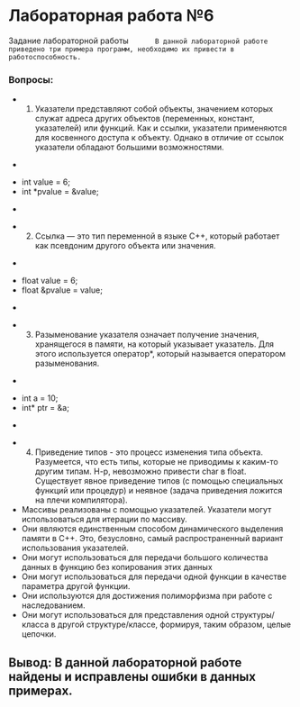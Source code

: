 # Лабораторная работа №6

Задание лабораторной работы
``		В данной лабораторной работе приведено три примера программ, необходимо их привести в работоспособность.``

### Вопросы:  
* 1. Указатели представляют собой объекты, значением которых служат адреса других объектов (переменных, констант, указателей) или функций. Как и ссылки, указатели применяются для косвенного доступа к объекту. Однако в отличие от ссылок указатели обладают большими возможностями.
* ```c++
* int value = 6;
* int *pvalue = &value;
* ```
* 2. Ссылка — это тип переменной в языке C++, который работает как псевдоним другого объекта или значения.
* ```c++
* float value = 6;
* float &pvalue = value;
* ```
* 3. Разыменование указателя означает получение значения, хранящегося в памяти, на который указывает указатель. Для этого используется оператор*, который называется оператором разыменования.
* ```c++
* int a = 10;
* int* ptr = &a;
* ```
* 4. Приведение типов - это процесс изменения типа объекта. Разумеется, что есть типы, которые не приводимы к каким-то другим типам. Н-р, невозможно привести char в float. Существует явное приведение типов (с помощью специальных функций или процедур) и неявное (задача приведения ложится на плечи компилятора).
* Массивы реализованы с помощью указателей. Указатели могут использоваться для итерации по массиву.
* Они являются единственным способом динамического выделения памяти в C++. Это, безусловно, самый распространенный вариант использования указателей.
* Они могут использоваться для передачи большого количества данных в функцию без копирования этих данных
* Они могут использоваться для передачи одной функции в качестве параметра другой функции.
* Они используются для достижения полиморфизма при работе с наследованием.
* Они могут использоваться для представления одной структуры/класса в другой структуре/классе, формируя, таким образом, целые цепочки. 

## Вывод: В данной лабораторной работе найдены и исправлены ошибки в данных примерах.